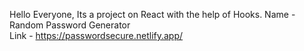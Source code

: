 Hello Everyone,
Its a project on React with the help of Hooks.
Name - Random Password Generator <br>
Link - https://passwordsecure.netlify.app/
